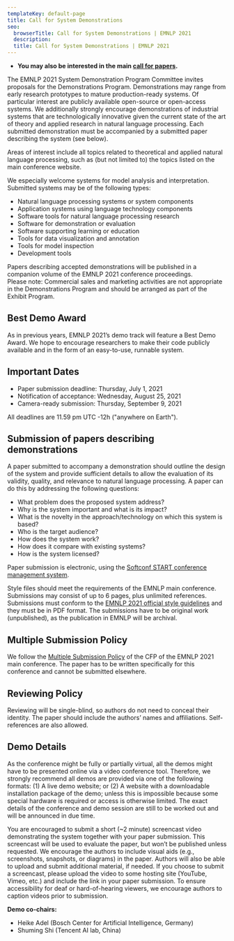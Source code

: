 ```yaml
---
templateKey: default-page
title: Call for System Demonstrations
seo:
  browserTitle: Call for System Demonstrations | EMNLP 2021
  description: 
  title: Call for System Demonstrations | EMNLP 2021
---
```


* **You may also be interested in the main [call for papers](/call-for-papers).**

The EMNLP 2021 System Demonstration Program Committee invites proposals for the Demonstrations Program. Demonstrations may range from early research prototypes to mature production-ready systems. Of particular interest are publicly available open-source or open-access systems. We additionally strongly encourage demonstrations of industrial systems that are technologically innovative given the current state of the art of theory and applied research in natural language processing. Each submitted demonstration must be accompanied by a submitted paper describing the system (see below).  

Areas of interest include all topics related to theoretical and applied natural language processing, such as (but not limited to) the topics listed on the main conference website.   

We especially welcome systems for model analysis and interpretation.
Submitted systems may be of the following types:
* Natural language processing systems or system components
* Application systems using language technology components
* Software tools for natural language processing research
* Software for demonstration or evaluation
* Software supporting learning or education
* Tools for data visualization and annotation
* Tools for model inspection
* Development tools  

Papers describing accepted demonstrations will be published in a companion volume of the EMNLP 2021 conference proceedings.  
Please note: Commercial sales and marketing activities are not appropriate in the Demonstrations Program and should be arranged as part of the Exhibit Program.


## Best Demo Award

As in previous years, EMNLP 2021’s demo track will feature a Best Demo Award. We hope to encourage researchers to make their code publicly available and in the form of an easy-to-use, runnable system.


## Important Dates

* Paper submission deadline: Thursday, July 1, 2021
* Notification of acceptance: Wednesday, August 25, 2021
* Camera-ready submission: Thursday, September 9, 2021

All deadlines are 11.59 pm UTC -12h ("anywhere on Earth").


## Submission of papers describing demonstrations

A paper submitted to accompany a demonstration should outline the design of the system and provide sufficient details to allow the evaluation of its validity, quality, and relevance to natural language processing. A paper can do this by addressing the following questions:


* What problem does the proposed system address?
* Why is the system important and what is its impact?
* What is the novelty in the approach/technology on which this system is based?
* Who is the target audience?
* How does the system work?
* How does it compare with existing systems?
* How is the system licensed?

Paper submission is electronic, using the [Softconf START conference management system](https://www.softconf.com/emnlp2021/demos).   

Style files should meet the requirements of the EMNLP main conference. Submissions may consist of up to 6 pages, plus unlimited references. Submissions must conform to the [EMNLP 2021 official style guidelines](/call-for-papers) and they must be in PDF format. The submissions have to be original work (unpublished), as the publication in EMNLP will be archival.

## Multiple Submission Policy

We follow the [Multiple Submission Policy](/call-for-papers#multiple-submission-policy) of the CFP of the EMNLP 2021 main conference. The paper has to be written specifically for this conference and cannot be submitted elsewhere. 

## Reviewing Policy

Reviewing will be single-blind, so authors do not need to conceal their identity. The paper should include the authors’ names and affiliations. Self-references are also allowed.

## Demo Details

As the conference might be fully or partially virtual, all the demos might have to be presented online via a video conference tool. Therefore, we strongly recommend all demos are provided via one of the following formats: (1) A live demo website; or (2) A website with a downloadable installation package of the demo; unless this is impossible because some special hardware is required or access is otherwise limited. The exact details of the conference and demo session are still to be worked out and will be announced in due time.  

You are encouraged to submit a short (~2 minute) screencast video demonstrating the system together with your paper submission. This screencast will be used to evaluate the paper, but won’t be published unless requested. We encourage the authors to include visual aids (e.g., screenshots, snapshots, or diagrams) in the paper. Authors will also be able to upload and submit additional material, if needed. If you choose to submit a screencast, please upload the video to some hosting site (YouTube, Vimeo, etc.) and include the link in your paper submission. To ensure accessibility for deaf or hard-of-hearing viewers, we encourage authors to caption videos prior to submission.  


**Demo co-chairs:**

* Heike Adel (Bosch Center for Artificial Intelligence, Germany)
* Shuming Shi (Tencent AI lab, China)
